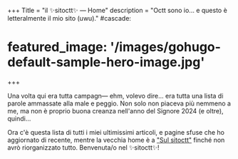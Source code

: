 +++
Title = "il ✨sitoctt✨ — Home"
description = "Octt sono io... e questo è letteralmente il mio sito (uwu)."
#cascade:
#  featured_image: '/images/gohugo-default-sample-hero-image.jpg'
+++

Una volta qui era tutta campagn— ehm, volevo dire... era tutta una lista di parole ammassate alla male e peggio. Non solo non piaceva più nemmeno a me, ma non è proprio buona creanza nell'anno del Signore 2024 (e oltre), quindi...

Ora c'è questa lista di tutti i miei ultimissimi articoli, e pagine sfuse che ho aggiornato di recente, mentre la vecchia home è a ["Sul sitoctt"](/Sul-sitoctt/) finché non avrò riorganizzato tutto. Benvenut<!--
--><span class="BlinkA">a</span><!--
--><span class="NoDisplay">/</span><!--
--><span class="BlinkO">o</span> nel ✨sitoctt✨!
